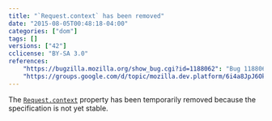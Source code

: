 ```yaml
---
title: "`Request.context` has been removed"
date: "2015-08-05T00:48:18-04:00"
categories: ["dom"]
tags: []
versions: ["42"]
cclicense: "BY-SA 3.0"
references:
    "https://bugzilla.mozilla.org/show_bug.cgi?id=1188062": "Bug 1188062 - Unship Request.context"
    "https://groups.google.com/d/topic/mozilla.dev.platform/6i4a8JpJ6Ok/discussion": "Intent to unship: Request.context"
---
```

The [`Request.context`](https://developer.mozilla.org/en-US/docs/Web/API/Request/context) property has been temporarily removed because the specification is not yet stable.
